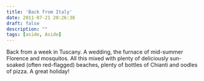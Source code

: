 ```yaml
---
title: 'Back from Italy'
date: 2011-07-21 20:26:38
draft: false
description: ""
tags: [aside, Aside]
---
```


Back from a week in Tuscany. A wedding, the furnace of mid-summer Florence and mosquitos. All this mixed with plenty of deliciously sun-soaked (often red-flagged) beaches, plenty of bottles of Chianti and oodles of pizza. A great holiday!